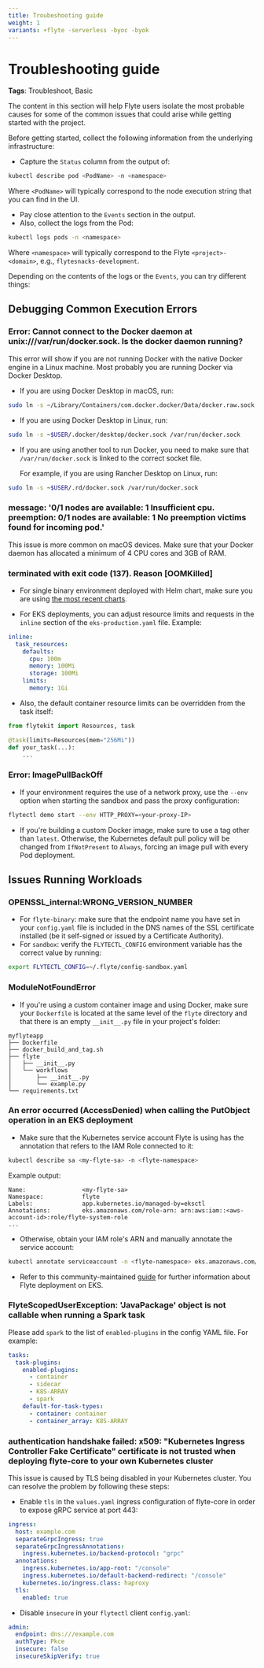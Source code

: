 ```yaml
---
title: Troubeshooting guide
weight: 1
variants: +flyte -serverless -byoc -byok
---
```


# Troubleshooting guide

**Tags**: Troubleshoot, Basic

The content in this section will help Flyte users isolate the most probable causes for some of the common issues that could arise while getting started with the project.

Before getting started, collect the following information from the underlying infrastructure:

- Capture the `Status` column from the output of:

```bash
kubectl describe pod <PodName> -n <namespace>
```

Where `<PodName>` will typically correspond to the node execution string that you can find in the UI.

- Pay close attention to the `Events` section in the output.
- Also, collect the logs from the Pod:

```bash
kubectl logs pods -n <namespace>
```

Where `<namespace>` will typically correspond to the Flyte `<project>-<domain>`, e.g., `flytesnacks-development`.

Depending on the contents of the logs or the `Events`, you can try different things:

## Debugging Common Execution Errors

### Error: Cannot connect to the Docker daemon at unix:///var/run/docker.sock. Is the docker daemon running?

This error will show if you are not running Docker with the native Docker engine in a Linux machine. Most probably you are running Docker via Docker Desktop.

- If you are using Docker Desktop in macOS, run:

```bash
sudo ln -s ~/Library/Containers/com.docker.docker/Data/docker.raw.sock /var/run/docker.sock
```

- If you are using Docker Desktop in Linux, run:

```bash
sudo ln -s ~$USER/.docker/desktop/docker.sock /var/run/docker.sock
```

- If you are using another tool to run Docker, you need to make sure that `/var/run/docker.sock` is linked to the correct socket file.

  For example, if you are using Rancher Desktop on Linux, run:

```bash
sudo ln -s ~$USER/.rd/docker.sock /var/run/docker.sock
```

### message: '0/1 nodes are available: 1 Insufficient cpu. preemption: 0/1 nodes are available: 1 No preemption victims found for incoming pod.'

This issue is more common on macOS devices. Make sure that your Docker daemon has allocated a minimum of 4 CPU cores and 3GB of RAM.

### terminated with exit code (137). Reason [OOMKilled]

- For single binary environment deployed with Helm chart, make sure you are using [the most recent charts](https://github.com/flyteorg/flyte/tree/master/charts).

- For EKS deployments, you can adjust resource limits and requests in the `inline` section of the `eks-production.yaml` file. Example:

```yaml
inline:
  task_resources:
    defaults:
      cpu: 100m
      memory: 100Mi
      storage: 100Mi
    limits:
      memory: 1Gi
```

- Also, the default container resource limits can be overridden from the task itself:

```python
from flytekit import Resources, task

@task(limits=Resources(mem="256Mi"))
def your_task(...):
    ...
```

### Error: ImagePullBackOff

- If your environment requires the use of a network proxy, use the `--env` option when starting the sandbox and pass the proxy configuration:

```bash
flytectl demo start --env HTTP_PROXY=<your-proxy-IP>
```

- If you're building a custom Docker image, make sure to use a tag other than `latest`. Otherwise, the Kubernetes default pull policy will be changed from `IfNotPresent` to `Always`, forcing an image pull with every Pod deployment.

## Issues Running Workloads

### OPENSSL_internal:WRONG_VERSION_NUMBER

- For `flyte-binary`: make sure that the endpoint name you have set in your `config.yaml` file is included in the DNS names of the SSL certificate installed (be it self-signed or issued by a Certificate Authority).
- For `sandbox`: verify the `FLYTECTL_CONFIG` environment variable has the correct value by running:

```bash
export FLYTECTL_CONFIG=~/.flyte/config-sandbox.yaml
```

### ModuleNotFoundError

- If you're using a custom container image and using Docker, make sure your `Dockerfile` is located at the same level of the `flyte` directory and that there is an empty `__init__.py` file in your project's folder:

```plaintext
myflyteapp
├── Dockerfile
├── docker_build_and_tag.sh
├── flyte
│   ├── __init__.py
│   └── workflows
│       ├── __init__.py
│       └── example.py
└── requirements.txt
```

### An error occurred (AccessDenied) when calling the PutObject operation in an EKS deployment

- Make sure that the Kubernetes service account Flyte is using has the annotation that refers to the IAM Role connected to it:

```bash
kubectl describe sa <my-flyte-sa> -n <flyte-namespace>
```

Example output:

```plaintext
Name:                <my-flyte-sa>
Namespace:           flyte
Labels:              app.kubernetes.io/managed-by=eksctl
Annotations:         eks.amazonaws.com/role-arn: arn:aws:iam::<aws-account-id>:role/flyte-system-role
...
```

- Otherwise, obtain your IAM role's ARN and manually annotate the service account:

```bash
kubectl annotate serviceaccount -n <flyte-namespace> eks.amazonaws.com/role-arn=arn:aws:iam::xxxx:role/<flyte-iam-role>
```

- Refer to this community-maintained [guide](https://github.com/davidmirror-ops/flyte-the-hard-way/blob/main/docs/03-roles-service-accounts.md) for further information about Flyte deployment on EKS.

### FlyteScopedUserException: 'JavaPackage' object is not callable when running a Spark task

Please add `spark` to the list of `enabled-plugins` in the config YAML file. For example:

```yaml
tasks:
  task-plugins:
    enabled-plugins:
      - container
      - sidecar
      - K8S-ARRAY
      - spark
    default-for-task-types:
      - container: container
      - container_array: K8S-ARRAY
```

### authentication handshake failed: x509: "Kubernetes Ingress Controller Fake Certificate" certificate is not trusted when deploying flyte-core to your own Kubernetes cluster

This issue is caused by TLS being disabled in your Kubernetes cluster. You can resolve the problem by following these steps:

- Enable `tls` in the `values.yaml` ingress configuration of flyte-core in order to expose gRPC service at port 443:

```yaml
ingress:
  host: example.com
  separateGrpcIngress: true
  separateGrpcIngressAnnotations:
    ingress.kubernetes.io/backend-protocol: "grpc"
  annotations:
    ingress.kubernetes.io/app-root: "/console"
    ingress.kubernetes.io/default-backend-redirect: "/console"
    kubernetes.io/ingress.class: haproxy
  tls:
    enabled: true
```

- Disable `insecure` in your `flytectl` client `config.yaml`:

```yaml
admin:
  endpoint: dns:///example.com
  authType: Pkce
  insecure: false
  insecureSkipVerify: true
```
